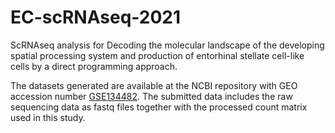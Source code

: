 # EC-scRNAseq-2021
ScRNAseq analysis for Decoding the molecular landscape of the developing spatial processing system and production of entorhinal stellate cell-like cells by a direct programming approach.

The datasets generated are available at the NCBI repository with GEO accession number [GSE134482](https://www.ncbi.nlm.nih.gov/geo/query/acc.cgi?acc=GSE134482). The submitted data includes the raw sequencing data as fastq files together with the processed count matrix used in this study.


